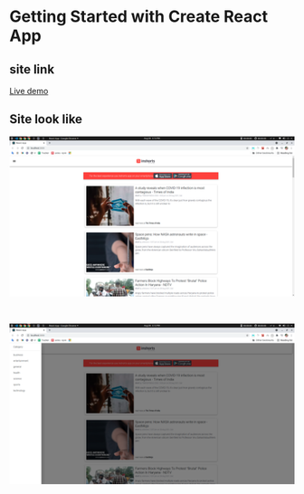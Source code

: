 # Getting Started with Create React App

## site link

[Live demo](https://angry-dubinsky-b86ea5.netlify.app/)

## Site look like

![asddd df](./public/ss01.png)

<br />

![asddd df](./public/ss02.png)
